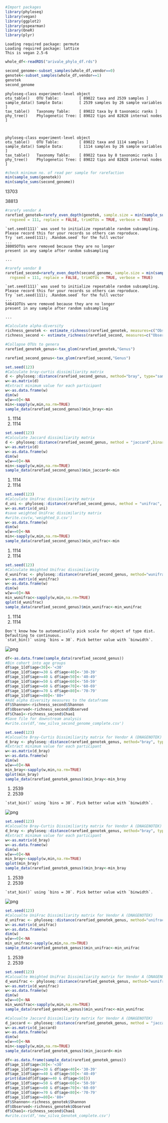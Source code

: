 ```R
#Import packages
library(phyloseq)
library(vegan)
library(ggplot2)
library(pspearman)
library(OneR)
library(plyr)
```

    Loading required package: permute
    Loading required package: lattice
    This is vegan 2.5-6



```R
whole_df<-readRDS("arivale_phylo_df.rds")
```


```R
second_genome<-subset_samples(whole_df,vendor==0)
genotek<-subset_samples(whole_df,vendor==1)
genotek
second_genome
```


    phyloseq-class experiment-level object
    otu_table()   OTU Table:         [ 89022 taxa and 2539 samples ]
    sample_data() Sample Data:       [ 2539 samples by 26 sample variables ]
    tax_table()   Taxonomy Table:    [ 89022 taxa by 8 taxonomic ranks ]
    phy_tree()    Phylogenetic Tree: [ 89022 tips and 82828 internal nodes ]



    phyloseq-class experiment-level object
    otu_table()   OTU Table:         [ 89022 taxa and 1114 samples ]
    sample_data() Sample Data:       [ 1114 samples by 26 sample variables ]
    tax_table()   Taxonomy Table:    [ 89022 taxa by 8 taxonomic ranks ]
    phy_tree()    Phylogenetic Tree: [ 89022 tips and 82828 internal nodes ]



```R
#check minimum no. of read per sample for rarefaction
min(sample_sums(genotek))
min(sample_sums(second_genome))
```


13703



38813



```R
#rarefy vendor A
rarefied_genotek=rarefy_even_depth(genotek, sample.size = min(sample_sums(genotek)),
  rngseed = 111, replace = FALSE, trimOTUs = TRUE, verbose = TRUE)
```

    `set.seed(111)` was used to initialize repeatable random subsampling.
    Please record this for your records so others can reproduce.
    Try `set.seed(111); .Random.seed` for the full vector
    ...
    38005OTUs were removed because they are no longer 
    present in any sample after random subsampling
    
    ...



```R
#rarefy vendor B
rarefied_second=rarefy_even_depth(second_genome, sample.size = min(sample_sums(second_genome)),
  rngseed = 111, replace = FALSE, trimOTUs = TRUE, verbose = TRUE)
```

    `set.seed(111)` was used to initialize repeatable random subsampling.
    Please record this for your records so others can reproduce.
    Try `set.seed(111); .Random.seed` for the full vector
    ...
    54641OTUs were removed because they are no longer 
    present in any sample after random subsampling
    
    ...



```R
#Calculate alpha-diversity
richness_genotek <- estimate_richness(rarefied_genotek, measures=c("Observed", "Chao1", "ACE", "Shannon"))
richness_second <- estimate_richness(rarefied_second, measures=c("Observed", "Chao1", "ACE", "Shannon"))
```


```R
#Collapse OTUs to genera
rarefied_genotek_genus<-tax_glom(rarefied_genotek,"Genus")
```


```R
rarefied_second_genus<-tax_glom(rarefied_second,"Genus")
```


```R
set.seed(123)
#Calculate bray-curtis dissimiliarity matrix
d <- phyloseq::distance(rarefied_second_genus, method="bray", type="samples")
w<-as.matrix(d)
#Extract minimum value for each participant
w<-as.data.frame(w)
dim(w)
w[w==0]<-NA
min<-sapply(w,min,na.rm=TRUE)
sample_data(rarefied_second_genus)$min_bray<-min
```


<ol class=list-inline>
	<li>1114</li>
	<li>1114</li>
</ol>




```R
set.seed(123)
#Calculate Jaccard dissimiliarity matrix
d <- phyloseq::distance(rarefied_second_genus, method = "jaccard",binary=TRUE, type="samples")
w<-as.matrix(d)
w<-as.data.frame(w)
dim(w)
w[w==0]<-NA
min<-sapply(w,min,na.rm=TRUE)
sample_data(rarefied_second_genus)$min_jaccard<-min
```


<ol class=list-inline>
	<li>1114</li>
	<li>1114</li>
</ol>




```R
set.seed(123)
#Calculate UniFrac dissimiliarity matrix
d_uni <- phyloseq::distance(rarefied_second_genus, method = "unifrac", type="samples")
w<-as.matrix(d_uni)
#save weighted UniFrac dissimilarity matrix
#write.csv(w,'weighted_U.csv')
w<-as.data.frame(w)
dim(w)
w[w==0]<-NA
min<-sapply(w,min,na.rm=TRUE)
sample_data(rarefied_second_genus)$min_unifrac<-min
```


<ol class=list-inline>
	<li>1114</li>
	<li>1114</li>
</ol>




```R
set.seed(123)
#Calculate Weighted Unifrac dissimiliarity
d_wunifrac <- phyloseq::distance(rarefied_second_genus, method="wunifrac", type="samples")
w<-as.matrix(d_wunifrac)
w<-as.data.frame(w)
dim(w)
w[w==0]<-NA
min_wunifrac<-sapply(w,min,na.rm=TRUE)
qplot(d_wunifrac)
sample_data(rarefied_second_genus)$min_wunifrac<-min_wunifrac
```


<ol class=list-inline>
	<li>1114</li>
	<li>1114</li>
</ol>



    Don't know how to automatically pick scale for object of type dist. Defaulting to continuous.
    `stat_bin()` using `bins = 30`. Pick better value with `binwidth`.



![png](output_12_2.png)



```R
df<-as.data.frame(sample_data(rarefied_second_genus))
#Bin cohort into age groups
df$age_1[df$age<30]<-'<30'
df$age_1[df$age>=30 & df$age<40]<-'30-39'
df$age_1[df$age>=40 & df$age<50]<-'40-49'
df$age_1[df$age>=50 & df$age<60]<-'50-59'
df$age_1[df$age>=60 & df$age<70]<-'60-69'
df$age_1[df$age>=70 & df$age<80]<-'70-79'
df$age_1[df$age>=80]<-'80+'
#Add alpha diversity measures to the dataframe
df$Shannon<-richness_second$Shannon
df$Observed<-richness_second$Observed
df$Chao1<-richness_second$Chao1
#Save file for downstream analysis
#write.csv(df,'new_silva_second_genome_complete.csv')
```


```R
set.seed(123)
#Calcualte Bray-Curtis Dissimiliarity matrix for Vendor A (DNAGENOTEK)
d_bray <- phyloseq::distance(rarefied_genotek_genus, method="bray", type="samples")
#Extract minimum value for each participant
w<-as.matrix(d_bray)
w<-as.data.frame(w)
dim(w)
w[w==0]<-NA
min_bray<-sapply(w,min,na.rm=TRUE)
qplot(min_bray)
sample_data(rarefied_genotek_genus)$min_bray<-min_bray
```


<ol class=list-inline>
	<li>2539</li>
	<li>2539</li>
</ol>



    `stat_bin()` using `bins = 30`. Pick better value with `binwidth`.



![png](output_14_2.png)



```R
set.seed(123)
#Calcualte Bray-Curtis Dissimiliarity matrix for Vendor A (DNAGENOTEK)
d_bray <- phyloseq::distance(rarefied_genotek_genus, method="bray", type="samples")
#Extract minimum value for each participant
w<-as.matrix(d_bray)
w<-as.data.frame(w)
dim(w)
w[w==0]<-NA
min_bray<-sapply(w,min,na.rm=TRUE)
qplot(min_bray)
sample_data(rarefied_genotek_genus)$min_bray<-min_bray
```


<ol class=list-inline>
	<li>2539</li>
	<li>2539</li>
</ol>



    `stat_bin()` using `bins = 30`. Pick better value with `binwidth`.



![png](output_15_2.png)



```R
set.seed(123)
#Calcualte UniFrac Dissimiliarity matrix for Vendor A (DNAGENOTEK)
d_unifrac <- phyloseq::distance(rarefied_genotek_genus, method="unifrac", type="samples")
w<-as.matrix(d_unifrac)
w<-as.data.frame(w)
dim(w)
w[w==0]<-NA
min_unifrac<-sapply(w,min,na.rm=TRUE)
sample_data(rarefied_genotek_genus)$min_unifrac<-min_unifrac
```


<ol class=list-inline>
	<li>2539</li>
	<li>2539</li>
</ol>




```R
set.seed(123)
#Calcualte Weighted UniFrac Dissimiliarity matrix for Vendor A (DNAGENOTEK)
d_wunifrac <- phyloseq::distance(rarefied_genotek_genus, method="wunifrac", type="samples")
w<-as.matrix(d_wunifrac)
w<-as.data.frame(w)
dim(w)
w[w==0]<-NA
min_wunifrac<-sapply(w,min,na.rm=TRUE)
sample_data(rarefied_genotek_genus)$min_wunifrac<-min_wunifrac
```


```R
#Calcualte Jaccard Dissimiliarity matrix for Vendor A (DNAGENOTEK)
d_jaccard <- phyloseq::distance(rarefied_genotek_genus, method = "jaccard",binary=TRUE, type="samples")
w<-as.matrix(d_jaccard)
w<-as.data.frame(w)
dim(w)
w[w==0]<-NA
min<-sapply(w,min,na.rm=TRUE)
sample_data(rarefied_genotek_genus)$min_jaccard<-min
```


```R
df<-as.data.frame(sample_data(rarefied_genotek_genus))
df$age_1[df$age<30]<-'<30'
df$age_1[df$age>=30 & df$age<40]<-'30-39'
df$age_1[df$age>=40 & df$age<50]<-'40-49'
print(dim(df[df$age>=40 & df$age<50]))
df$age_1[df$age>=50 & df$age<60]<-'50-59'
df$age_1[df$age>=60 & df$age<70]<-'60-69'
df$age_1[df$age>=70 & df$age<80]<-'70-79'
df$age_1[df$age>=80]<-'80+'
df$Shannon<-richness_genotek$Shannon
df$Observed<-richness_genotek$Observed
df$Chao1<-richness_second$Chao1
#write.csv(df,'new_silva_Genotek_complete.csv')
```
